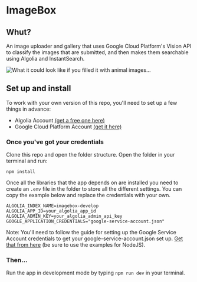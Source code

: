 # ImageBox

## Whut?
An image uploader and gallery that uses Google Cloud Platform's Vision API to classify the images that are submitted, and then makes them searchable using Algolia and InstantSearch.

![What it could look like if you filled it with animal images...](https://cl.ly/2Q3m3w0X1M3Q/Image%202018-03-23%20at%2012.56.29%20pm.png)

## Set up and install
To work with your own version of this repo, you'll need to set up a few things in advance:

* Algolia Account [(get a free one here)](https://www.algolia.com/?utm_source=devreldemo&utm_medium=website&utm_campaign=imagebox-app)
* Google Cloud Platform Account [(get it here)](https://cloud.google.com/vision)

### Once you've got your credentials

Clone this repo and open the folder structure. Open the folder in your terminal and run:

```npm install```

Once all the libraries that the app depends on are installed you need to create an `.env` file in the folder to store all the different settings. You can copy the example below and replace the credentials with your own.

```
ALGOLIA_INDEX_NAME=imagebox-develop
ALGOLIA_APP_ID=your_algolia_app_id
ALGOLIA_ADMIN_KEY=your_algolia_admin_api_key
GOOGLE_APPLICATION_CREDENTIALS="google-service-account.json"
```

Note: You'll need to follow the guide for setting up the Google Service Account credentials to get your google-service-account.json set up. [Get that from here](https://cloud.google.com/vision/docs/reference/libraries) (be sure to use the examples for NodeJS).

### Then...

Run the app in development mode by typing `npm run dev` in your terminal.
